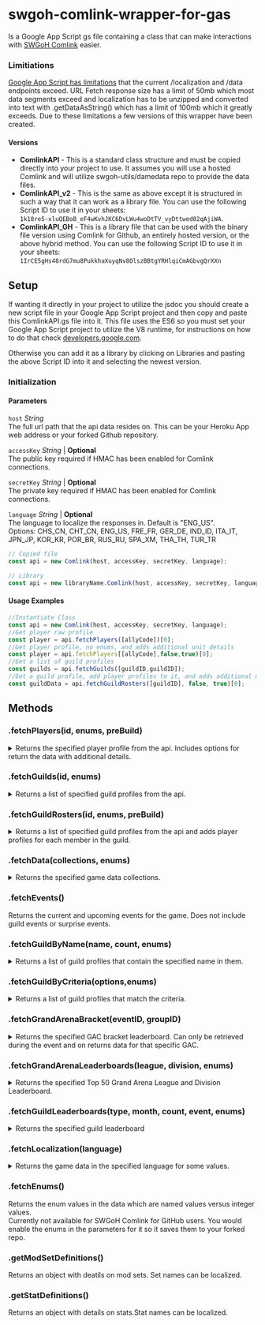 # swgoh-comlink-wrapper-for-gas
Is a Google App Script gs file containing a class that can make interactions with [SWGoH Comlink](https://github.com/swgoh-utils/swgoh-comlink) easier.

### Limitiations
[Google App Script has limitations](https://developers.google.com/apps-script/guides/services/quotas) that the current /localization and /data endpoints exceed. URL Fetch response size has a limit of 50mb which most data segments exceed and localization has to be unzipped and converted into text with .getDataAsString() which has a limit of 100mb which it greatly exceeds. Due to these limitations a few versions of this wrapper have been created.

#### Versions
* **ComlinkAPI** - This is a standard class structure and must be copied directly into your project to use. It assumes you will use a hosted Comlink and will utilize swgoh-utils/damedata repo to provide the data files.
* **ComlinkAPI_v2** - This is the same as above except it is structured in such a way that it can work as a library file. You can use the following Script ID to use it in your sheets:\
`1k18re5-xluQEBoB_eF4wKvhJKC6DvLWu4woDtTV_vyDttwed02qAjiWA`.
* **ComlinkAPI_GH** - This is a library file that can be used with the binary file version using Comlink for Github, an entirely hosted version, or the above hybrid method. You can use the following Script ID to use it in your sheets:\
`1IrCE5gHs48rdG7mu8PukkhaXuyqNv8OlszBBtgYRHlqiCmAGbvgQrXXn`

## Setup
If wanting it directly in your project to utilize the jsdoc you should create a new script file in your Google App Script project and then copy and paste this ComlinkAPI.gs file into it. This file uses the ES6 so you must set your Google App Script project to utilize the V8 runtime, for instructions on how to do that check [developers.google.com](https://developers.google.com/apps-script/guides/v8-runtime#enabling_the_v8_runtime).

Otherwise you can add it as a library by clicking on Libraries and pasting the above Script ID into it and selecting the newest version.

### Initialization
#### Parameters
`host` _String_\
The full url path that the api data resides on. This can be your Heroku App web address or your forked Github repository.

`accessKey` _String_ | **Optional**\
The public key required if HMAC has been enabled for Comlink connections.

`secretKey` _String_ | **Optional**\
The private key required if HMAC has been enabled for Comlink connections.

`language` _String_ | **Optional**\
The language to localize the responses in. Default is "ENG_US".\
Options: CHS_CN, CHT_CN, ENG_US, FRE_FR, GER_DE, IND_ID, ITA_IT, JPN_JP, KOR_KR, POR_BR, RUS_RU, SPA_XM, THA_TH, TUR_TR

```javascript
// Copied file
const api = new Comlink(host, accessKey, secretKey, language);

// Library
const api = new libraryName.Comlink(host, accessKey, secretKey, language);
```

#### Usage Examples
```javascript
//Instantiate Class
const api = new Comlink(host, accessKey, secretKey, language);
//Get player raw profile
const player = api.fetchPlayers([allyCode])[0];
//Get player profile, no enums, and adds additional unit details
const player = api.fetchPlayers[[allyCode],false,true)[0];
//Get a list of guild profiles
const guilds = api.fetchGuilds([guildID,guildID]);
//Get a guild profile, add player profiles to it, and adds additional unit details
const guildData = api.fetchGuildRosters([guildID], false, true)[0];   
```

## Methods
### .fetchPlayers(id, enums, preBuild)
<details><summary>Returns the specified player profile from the api. Includes options for return the data with additional details.</summary>

#### Parameters
`id` _Array_\
List of player's ally codes or player ids to retrieve data for.

`enums` _Bool_ | **Optional**\
Flag to return enum values in the response. Currently not enabled for Github. If you want the Github data to use enums you must select it in the Command Line Tool when generating the player.json file. Default is false.

`preBuild` _Bool_ | **Optional**\
Flag to return response with additional data that is all localized. Default is false.

```json
```
</details>

### .fetchGuilds(id, enums)
<details><summary>Returns a list of specified guild profiles from the api.</summary>

#### Parameters
`id` _Integer_\
List of player ally codes, player ids, or guild ids to retrieve data for.

`enums` _Bool_ | **Optional**\
Flag to return enum values in the response. Currently not enabled for Github. If you want the Github data to use enums you must select it in the Command Line Tool when generating the player.json file. Default is false.

```json
```
</details>

### .fetchGuildRosters(id, enums, preBuild)
<details><summary>Returns a list of specified guild profiles from the api and adds player profiles for each member in the guild.</summary>

#### Parameters
`id` _Array_\
List of player ally codes, player ids, or guild ids.

`enums` _Bool_ | **Optional**\
Flag to return enum values in the response. Currently not enabled for Github. If you want the Github data to use enums you must select it in the Command Line Tool when generating the player.json file. Default is false.

`preBuild` _Bool_ | **Optional**\
Flag to return response with additional data that is all localized. Default is false.

```json
```
</details>

### .fetchData(collections, enums)
<details><summary>Returns the specified game data collections.</summary>

#### Parameters
`collections` _Array_\
An array of specified collection names, see [SWGOH Comlink Wiki](https://gitlab.com/swgoh-tools/swgoh-comlink/-/wikis/Game-Data) for full list.\
Also accepts the following named groups: 
* "for_gameData" = collections required for building gameData.json
* "for_conquest" - all collections related to Conquest
* "for_abilities" - all collections related to unit abilities
* "for_territoryBattles" - all collectons related to Territory Battles
* "for_playerProfile" - all collections used to expand player data
* "for_datacrons" - all collections related to Datacrons
* "for_grandArena" - all collections related to Grand Arena

`enums` _Bool_ | **Optional**\
Flag to return enum values in the response. Currently not enabled for Github. If you want the Github data to use enums you must select it in the Command Line Tool when generating the player.json file. Default is false.

```json
```
</details>

### .fetchEvents()
Returns the current and upcoming events for the game. Does not include guild events or surprise events.

### .fetchGuildByName(name, count, enums)
<details><summary>Returns a list of guild profiles that contain the specified name in them.</summary>

#### Parameters
`name` _String_\
The name of the guild.

`count` _Integer_ | **Optional**\
The number of results to return.

`enums` _Bool_ | **Optional**\
Flag to return enum values in the response. Currently not enabled for Github. If you want the Github data to use enums you must select it in the Command Line Tool when generating the player.json file. Default is false.

```javascript
```
</details>

### .fetchGuildByCriteria(options,enums)
<details><summary>Returns a list of guild profiles that match the criteria.</summary>

#### Parameters
`options` _Object_\
Contains the keys and values to search for.
> minMemberCount: 1-50   Default is 1\
> maxMemberCount: 1-50   Default is 50\
> minGUildGalacticPower: 1+   Default is 1\
> maxGuildGalacticPower: 1+   Default is 999999999\
> count: 1-10000   Default is 10000

`enums` _Bool_ | **Optional**\
Flag to return enum values in the response. Currently not enabled for Github. If you want the Github data to use enums you must select it in the Command Line Tool when generating the player.json file. Default is false.

```javascript
```
</details>

### .fetchGrandArenaBracket(eventID, groupID)
<details><summary>Returns the specified GAC bracket leaderboard. Can only be retrieved during the event and on returns data for that specific GAC.</summary>

#### Parameters
`eventID` _String_\
The event id and instance id from the `.fetchEvents` method.

`groupID` _String_\
The event id, instance id, league name, and bracket number 0+ separated by :

```javascript
```
</details>

### .fetchGrandArenaLeaderboards(league, division, enums)
<details><summary>Returns the specified Top 50 Grand Arena League and Division Leaderboard.</summary>

#### Parameters
`league` _Integer_\
The numeric value for the league.
> 20 = Carbonite\
> 40 = Bronzium\
> 60 = Chromium\
> 80 = Aurodium\
> 100 = Kyber

`division` _Integer_\
The numeric value for the division.
> 5 = 5\
> 10 = 4\
> 15 = 3\
> 20 = 4\
> 25 = 1

```javascript
```
</details>

### .fetchGuildLeaderboards(type, month, count, event, enums)
<details><summary>Returns the specified guild leaderboard</summary>

`type` _Integer_\
The type of leaderboard to get.
> 0 = Total Raid Points\
> 2 = Specified Raid Points\
> 3 = Galactic Power\
> 4 = Territory Battle\
> 5 = Territory Wars

`month` _Integer_ | **Optional**\
Indicates returning this month or previous
> 0 = Current month\
> 1 = Previous month

`count` _Integer_ | **Optional**\
The number of results tp return. Default and max is 200.

`event` _String_ | **Required for `types` 2, 4, and 5\
The id of the event to get.
> RAIDS (2)\
> `sith_raid` = Sith Triumverate\
> `rancor` = The Pit\
> `aat` = Tank Takedown\
> `rancor_challenge` = The Pit: Challenge Tier\
> TERRITORY BATTLES (4)\
> `t01D` = Rebel Assault\
> `t02D` = Imperial Retaliation\
> `t03D` = Separatist Might\
> `t04D` = Republic Offensive\
> `t05D` = Rise of the Empire\
> TERRITORY WARS (5)\
> `TERRITORY_WAR_LEADERBOARD` = Territory War

`enums` _Bool_ | **Optional**\
Flag to return enum values in the response. Currently not enabled for Github. If you want the Github data to use enums you must select it in the Command Line Tool when generating the player.json file. Default is false.

```javascript
```
</details>

### .fetchLocalization(language)
<details><summary>Returns the game data in the specified language for some values.</summary>

#### Parameters
`language` _String_
The ISO 639 language code and ISO 3166 country code for the language. Default is "ENG_US". The default is to use the language setting setup during initializing the class.
</details>

### .fetchEnums()
Returns the enum values in the data which are named values versus integer values.\
Currently not available for SWGoH Comlink for GitHub users. You would enable the enums in the parameters for it so it saves them to your forked repo.

### .getModSetDefinitions()
Returns an object with deatils on mod sets. Set names can be localized.

### .getStatDefinitions()
Returns an object with details on stats.Stat names can be localized.
